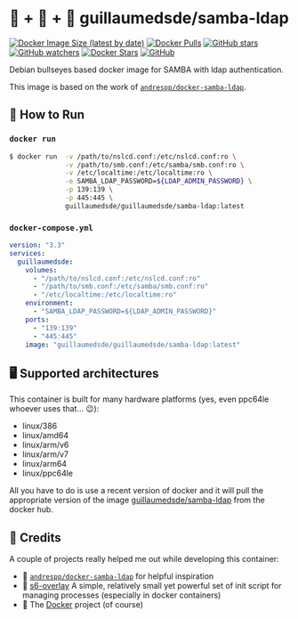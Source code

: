 # 🐋 + 📁 + 👤 guillaumedsde/samba-ldap

[![Docker Image Size (latest by date)](https://img.shields.io/docker/image-size/guillaumedsde/samba-ldap)](https://hub.docker.com/r/guillaumedsde/samba-ldap)
[![Docker Pulls](https://img.shields.io/docker/pulls/guillaumedsde/samba-ldap)](https://hub.docker.com/r/guillaumedsde/samba-ldap)
[![GitHub stars](https://img.shields.io/github/stars/guillaumedsde/samba-ldap?label=Github%20stars)](https://github.com/guillaumedsde/samba-ldap)
[![GitHub watchers](https://img.shields.io/github/watchers/guillaumedsde/samba-ldap?label=Github%20Watchers)](https://github.com/guillaumedsde/samba-ldap)
[![Docker Stars](https://img.shields.io/docker/stars/guillaumedsde/samba-ldap)](https://hub.docker.com/r/guillaumedsde/samba-ldap)
[![GitHub](https://img.shields.io/github/license/guillaumedsde/samba-ldap)](https://github.com/guillaumedsde/samba-ldap/blob/master/LICENSE.md)

Debian bullseyes based docker image for SAMBA with ldap authentication.

This image is based on the work of [`andrespp/docker-samba-ldap`](https://www.github.com/andrespp/docker-samba-ldap).

## 🏁 How to Run

### `docker run`

```bash
$ docker run  -v /path/to/nslcd.conf:/etc/nslcd.conf:ro \
              -v /path/to/smb.conf:/etc/samba/smb.conf:ro \
              -v /etc/localtime:/etc/localtime:ro \
              -e SAMBA_LDAP_PASSWORD=${LDAP_ADMIN_PASSWORD} \
              -p 139:139 \
              -p 445:445 \
              guillaumedsde/guillaumedsde/samba-ldap:latest
```

### `docker-compose.yml`

```yaml
version: "3.3"
services:
  guillaumedsde:
    volumes:
      - "/path/to/nslcd.conf:/etc/nslcd.conf:ro"
      - "/path/to/smb.conf:/etc/samba/smb.conf:ro"
      - "/etc/localtime:/etc/localtime:ro"
    environment:
      - "SAMBA_LDAP_PASSWORD=${LDAP_ADMIN_PASSWORD}"
    ports:
      - "139:139"
      - "445:445"
    image: "guillaumedsde/guillaumedsde/samba-ldap:latest"
```

## 🖥️ Supported architectures

This container is built for many hardware platforms (yes, even ppc64le whoever uses that... 😉):

- linux/386
- linux/amd64
- linux/arm/v6
- linux/arm/v7
- linux/arm64
- linux/ppc64le

All you have to do is use a recent version of docker and it will pull the appropriate version of the image [guillaumedsde/samba-ldap](https://hub.docker.com/repository/docker/guillaumedsde/samba-ldap) from the docker hub.

## 🙏 Credits

A couple of projects really helped me out while developing this container:

- 💽 [`andrespp/docker-samba-ldap`](https://www.github.com/andrespp/docker-samba-ldap) for helpful inspiration
- 🏁 [s6-overlay](https://github.com/just-containers/s6-overlay) A simple, relatively small yet powerful set of init script for managing processes (especially in docker containers)
- 🐋 The [Docker](https://github.com/docker) project (of course)
